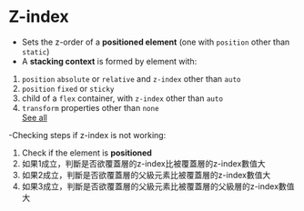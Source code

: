 
# Z-index
- Sets the z-order of a **positioned element** (one with `position` other than `static`)
- A **stacking context** is formed by element with:
1.  `position` `absolute` or `relative` and `z-index` other than `auto`
1.  `position` `fixed` or `sticky`
1.  child of a `flex` container, with `z-index` other than `auto`
1. `transform` properties other than `none`  
[See all](https://developer.mozilla.org/en-US/docs/Web/CSS/CSS_Positioning/Understanding_z_index/The_stacking_context) 

-Checking steps if z-index is not working:
1. Check if the element is **positioned**
1. 如果1成立，判斷是否欲覆蓋層的z-index比被覆蓋層的z-index數值大
1. 如果2成立，判斷是否欲覆蓋層的父級元素比被覆蓋層的z-index數值大
1. 如果3成立，判斷是否欲覆蓋層的父級元素比被覆蓋層的父級層的z-index數值大

